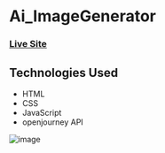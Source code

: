 # Ai_ImageGenerator

### [Live Site](https://omart98.github.io/Ai_ImageGenerator/)

## Technologies Used

- HTML
- CSS
- JavaScript
- openjourney API

![image](https://github.com/OmarT98/Ai_ImageGenerator/assets/146244631/c3206903-2091-4c77-b38a-b449ffe72bc1)
